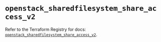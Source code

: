 # `openstack_sharedfilesystem_share_access_v2`

Refer to the Terraform Registry for docs: [`openstack_sharedfilesystem_share_access_v2`](https://registry.terraform.io/providers/terraform-provider-openstack/openstack/1.54.1/docs/resources/sharedfilesystem_share_access_v2).
